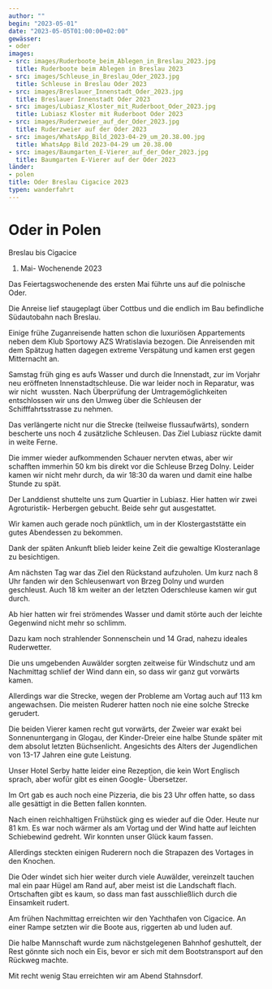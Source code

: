 ```yaml
---
author: ""
begin: "2023-05-01"
date: "2023-05-05T01:00:00+02:00"
gewässer:
- oder
images:
- src: images/Ruderboote_beim_Ablegen_in_Breslau_2023.jpg
  title: Ruderboote beim Ablegen in Breslau 2023
- src: images/Schleuse_in_Breslau_Oder_2023.jpg
  title: Schleuse in Breslau Oder 2023
- src: images/Breslauer_Innenstadt_Oder_2023.jpg
  title: Breslauer Innenstadt Oder 2023
- src: images/Lubiasz_Kloster_mit_Ruderboot_Oder_2023.jpg
  title: Lubiasz Kloster mit Ruderboot Oder 2023
- src: images/Ruderzweier_auf_der_Oder_2023.jpg
  title: Ruderzweier auf der Oder 2023
- src: images/WhatsApp_Bild_2023-04-29_um_20.38.00.jpg
  title: WhatsApp Bild 2023-04-29 um 20.38.00
- src: images/Baumgarten_E-Vierer_auf_der_Oder_2023.jpg
  title: Baumgarten E-Vierer auf der Oder 2023
länder:
- polen
title: Oder Breslau Cigacice 2023
typen: wanderfahrt
---
```



# Oder in Polen


Breslau bis Cigacice

1. Mai- Wochenende 2023

Das Feiertagswochenende des ersten Mai führte uns auf die polnische Oder.

Die Anreise lief staugeplagt über Cottbus und die endlich im Bau befindliche Südautobahn nach Breslau.

Einige frühe Zuganreisende hatten schon die luxuriösen Appartements neben dem Klub Sportowy AZS Wratislavia bezogen. Die Anreisenden mit dem Spätzug hatten dagegen extreme Verspätung und kamen erst gegen Mitternacht an.

Samstag früh ging es aufs Wasser und durch die Innenstadt, zur im Vorjahr neu eröffneten Innenstadtschleuse. Die war leider noch in Reparatur, was wir nicht  wussten. Nach Überprüfung der Umtragemöglichkeiten entschlossen wir uns den Umweg über die Schleusen der Schifffahrtsstrasse zu nehmen.

Das verlängerte nicht nur die Strecke (teilweise flussaufwärts), sondern bescherte uns noch 4 zusätzliche Schleusen. Das Ziel Lubiasz rückte damit in weite Ferne.

Die immer wieder aufkommenden Schauer nervten etwas, aber wir schafften immerhin 50 km bis direkt vor die Schleuse Brzeg Dolny. Leider kamen wir nicht mehr durch, da wir 18:30 da waren und damit eine halbe Stunde zu spät.

Der Landdienst shuttelte uns zum Quartier in Lubiasz. Hier hatten wir zwei Agroturistik- Herbergen gebucht. Beide sehr gut ausgestattet.

Wir kamen auch gerade noch pünktlich, um in der Klostergaststätte ein gutes Abendessen zu bekommen.

Dank der späten Ankunft blieb leider keine Zeit die gewaltige Klosteranlage zu besichtigen.

Am nächsten Tag war das Ziel den Rückstand aufzuholen. Um kurz nach 8 Uhr fanden wir den Schleusenwart von Brzeg Dolny und wurden geschleust. Auch 18 km weiter an der letzten Oderschleuse kamen wir gut durch.

Ab hier hatten wir frei strömendes Wasser und damit störte auch der leichte Gegenwind nicht mehr so schlimm.

Dazu kam noch strahlender Sonnenschein und 14 Grad, nahezu ideales Ruderwetter.

Die uns umgebenden Auwälder sorgten zeitweise für Windschutz und am Nachmittag schlief der Wind dann ein, so dass wir ganz gut vorwärts kamen.

Allerdings war die Strecke, wegen der Probleme am Vortag auch auf 113 km angewachsen. Die meisten Ruderer hatten noch nie eine solche Strecke gerudert.

Die beiden Vierer kamen recht gut vorwärts, der Zweier war exakt bei Sonnenuntergang in Glogau, der Kinder-Dreier eine halbe Stunde später mit dem absolut letzten Büchsenlicht. Angesichts des Alters der Jugendlichen von 13-17 Jahren eine gute Leistung.

Unser Hotel Serby hatte leider eine Rezeption, die kein Wort Englisch sprach, aber wofür gibt es einen Google- Übersetzer.

Im Ort gab es auch noch eine Pizzeria, die bis 23 Uhr offen hatte, so dass alle gesättigt in die Betten fallen konnten.

Nach einen reichhaltigen Frühstück ging es wieder auf die Oder. Heute nur 81 km. Es war noch wärmer als am Vortag und der Wind hatte auf leichten Schiebewind gedreht. Wir konnten unser Glück kaum fassen.

Allerdings steckten einigen Ruderern noch die Strapazen des Vortages in den Knochen.

Die Oder windet sich hier weiter durch viele Auwälder, vereinzelt tauchen mal ein paar Hügel am Rand auf, aber meist ist die Landschaft flach. Ortschaften gibt es kaum, so dass man fast ausschließlich durch die Einsamkeit rudert.

Am frühen Nachmittag erreichten wir den Yachthafen von Cigacice. An einer Rampe setzten wir die Boote aus, riggerten ab und luden auf.

Die halbe Mannschaft wurde zum nächstgelegenen Bahnhof geshuttelt, der Rest gönnte sich noch ein Eis, bevor er sich mit dem Bootstransport auf den Rückweg machte.

Mit recht wenig Stau erreichten wir am Abend Stahnsdorf.
